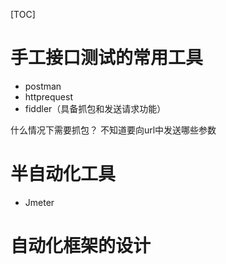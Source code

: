 [TOC]

# 手工接口测试的常用工具
+ postman
+ httprequest
+ fiddler（具备抓包和发送请求功能）

什么情况下需要抓包？
不知道要向url中发送哪些参数

# 半自动化工具
+ Jmeter

# 自动化框架的设计